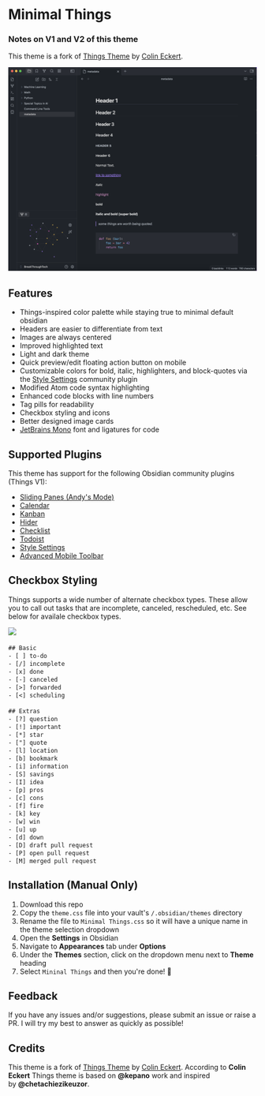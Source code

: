 # Minimal Things

### Notes on V1 and V2 of this theme

This theme is a fork
of [Things Theme](https://github.com/colineckert/obsidian-things) by [Colin Eckert](https://github.com/colineckert).

![](assets/main-demo.png)

## Features

- Things-inspired color palette while staying true to minimal default obsidian
- Headers are easier to differentiate from text
- Images are always centered
- Improved highlighted text
- Light and dark theme
- Quick preview/edit floating action button on mobile
- Customizable colors for bold, italic, highlighters, and block-quotes via the
  [Style Settings](https://github.com/mgmeyers/obsidian-style-settings)
  community plugin
- Modified Atom code syntax highlighting
- Enhanced code blocks with line numbers
- Tag pills for readability
- Checkbox styling and icons
- Better designed image cards
- [JetBrains Mono](https://www.jetbrains.com/lp/mono/) font and ligatures for
  code

## Supported Plugins

This theme has support for the following Obsidian community plugins (Things V1):

- [Sliding Panes (Andy's Mode)](https://github.com/deathau/sliding-panes-obsidian)
- [Calendar](https://github.com/liamcain/obsidian-calendar-plugin)
- [Kanban](https://github.com/mgmeyers/obsidian-kanban)
- [Hider](https://github.com/kepano/obsidian-hider)
- [Checklist](https://github.com/delashum/obsidian-checklist-plugin)
- [Todoist](https://github.com/jamiebrynes7/obsidian-todoist-plugin)
- [Style Settings](https://github.com/mgmeyers/obsidian-style-settings)
- [Advanced Mobile Toolbar](https://github.com/phibr0/obsidian-advanced-toolbar)

## Checkbox Styling

Things supports a wide number of alternate checkbox types. These allow you to
call out tasks that are incomplete, canceled, rescheduled, etc. See below for
availale checkbox types.

![](assets/checkbox-styles.png)

```
## Basic
- [ ] to-do
- [/] incomplete
- [x] done
- [-] canceled
- [>] forwarded
- [<] scheduling

## Extras
- [?] question
- [!] important
- [*] star
- ["] quote
- [l] location
- [b] bookmark
- [i] information
- [S] savings
- [I] idea
- [p] pros
- [c] cons
- [f] fire
- [k] key
- [w] win
- [u] up
- [d] down
- [D] draft pull request
- [P] open pull request
- [M] merged pull request
```

## Installation (Manual Only)

1. Download this repo
2. Copy the `theme.css` file into your vault's `/.obsidian/themes` directory
3. Rename the file to `Minimal Things.css` so it will have a unique name in the
   theme selection dropdown
4. Open the **Settings** in Obsidian
5. Navigate to **Appearances** tab under **Options**
6. Under the **Themes** section, click on the dropdown menu next to **Theme**
   heading
7. Select `Mininal Things` and then you're done! 🎉

## Feedback

If you have any issues and/or suggestions, please submit an issue or raise a PR.
I will try my best to answer as quickly as possible!

## Credits

This theme is a fork
of [Things Theme](https://github.com/colineckert/obsidian-things) by [Colin Eckert](https://github.com/colineckert).
According to **Colin Eckert** Things theme is based on **@kepano** work and
inspired by **@chetachiezikeuzor**.
